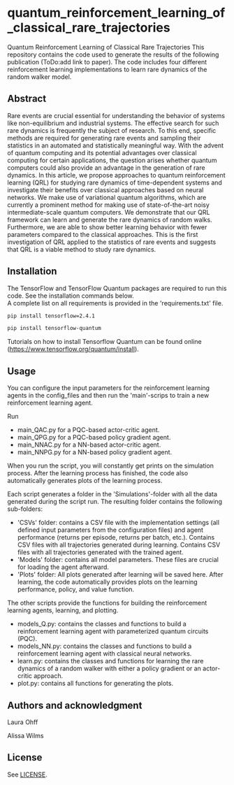 # quantum_reinforcement_learning_of_classical_rare_trajectories
Quantum Reinforcement Learning of Classical Rare Trajectories
This repository contains the code used to generate the results of the following publication (ToDo:add link to paper). The code includes four different reinforcement learning implementations to learn rare dynamics of the random walker model.

## Abstract
Rare events are crucial essential for understanding the behavior of systems like non-equilibrium and industrial systems. The effective search for such rare dynamics is frequently the subject of research. To this end, specific methods are required for generating rare events and sampling their statistics in an automated and statistically meaningful way. With the advent of quantum computing and its potential advantages over classical computing for certain applications, the question arises whether quantum computers could also provide an advantage in the generation of rare dynamics. In this article, we propose approaches to quantum reinforcement learning (QRL) for studying rare dynamics of time-dependent systems and  investigate their benefits over classical approaches based on neural networks. We make use of variational quantum algorithms, which are currently a prominent method for making use of state-of-the-art noisy intermediate-scale quantum computers. We demonstrate that our QRL framework can learn and generate the rare dynamics of random walks. Furthermore, we are able to show better learning behavior with fewer parameters compared to the classical approaches. This is the first investigation of QRL applied to the statistics of rare events and suggests that QRL is a viable method to study rare dynamics.

## Installation
The TensorFlow and TensorFlow Quantum packages are required to run this code. See the installation commands below.\
A complete list on all requirements is provided in the 'requirements.txt' file.

```bash
pip install tensorflow=2.4.1
```

```bash
pip install tensorflow-quantum
```

Tutorials on how to install Tensorflow Quantum can be found online (https://www.tensorflow.org/quantum/install).

## Usage
You can configure the input parameters for the reinforcement learning agents in the config_files and then run the 'main'-scrips to train a new reinforcement learning agent.

Run
* main_QAC.py for a PQC-based actor-critic agent.
* main_QPG.py for a PQC-based policy gradient agent.
* main_NNAC.py for a NN-based actor-critic agent.
* main_NNPG.py for a NN-based policy gradient agent.

When you run the script, you will constantly get prints on the simulation process. After the learning process has finished, the code also automatically generates plots of the learning process.

Each script generates a folder in the 'Simulations'-folder with all the data generated during the script run. The resulting folder contains the following sub-folders:
* 'CSVs' folder: contains a CSV file with the implementation settings (all defined input parameters from the configuration files) and agent performance (returns per episode, returns per batch, etc.). Contains CSV files with all trajectories generated during learning. Contains CSV files with all trajectories generated with the trained agent.
* 'Models' folder: contains all model parameters. These files are crucial for loading the agent afterward.
* 'Plots' folder: All plots generated after learning will be saved here. After learning, the code automatically provides plots on the learning performance, policy, and value function.

The other scripts provide the functions for building the reinforcement learning agents, learning, and plotting.
* models_Q.py: contains the classes and functions to build a reinforcement learning agent with parameterized quantum circuits (PQC).
* models_NN.py: contains the classes and functions to build a reinforcement learning agent with classical neural networks.
* learn.py: contains the classes and functions for learning the rare dynamics of a random walker with either a policy gradient or an actor-critic approach.
* plot.py: contains all functions for generating the plots.

## Authors and acknowledgment

Laura Ohff

Alissa Wilms

## License

See [LICENSE](./LICENSE.md).